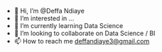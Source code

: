 - 👋 Hi, I’m @Deffa Ndiaye
- 👀 I’m interested in ...
- 🌱 I’m currently learning Data Science
- 💞️ I’m looking to collaborate on Data Science / BI
- 📫 How to reach me deffandiaye3@gmail.com

<!---
Deffa/Deffa is a ✨ special ✨ repository because its `README.md` (this file) appears on your GitHub profile.
You can click the Preview link to take a look at your changes.
--->
